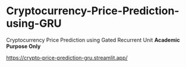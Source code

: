 # Cryptocurrency-Price-Prediction-using-GRU
Cryptocurrency Price Prediction using Gated Recurrent Unit
**Academic Purpose Only**

https://crypto-price-prediction-gru.streamlit.app/
